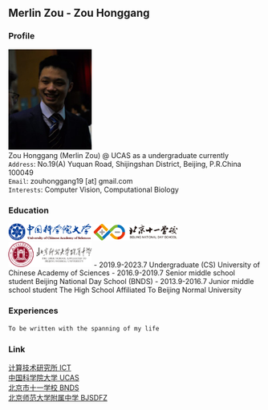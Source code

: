 ## Merlin Zou - Zou Honggang

### Profile
<img src="https://github.com/Merlin-UCAS/Merlin-UCAS.github.io/blob/main/images/zhaopian.jpg" width="33%"> <br>
Zou Honggang (Merlin Zou) @ UCAS as a undergraduate currently <br>
`Address`: No.19(A) Yuquan Road, Shijingshan District, Beijing, P.R.China 100049 <br>
`Email`: zouhonggang19 [at] gmail.com <br>
`Interests`: Computer Vision, Computational Biology

### Education
<img src="https://github.com/Merlin-UCAS/Merlin-UCAS.github.io/blob/main/images/guokeda.jpg" width="33%">
<img src="https://github.com/Merlin-UCAS/Merlin-UCAS.github.io/blob/main/images/shiyi.jpg" width="33%">
<img src="https://github.com/Merlin-UCAS/Merlin-UCAS.github.io/blob/main/images/fuzhong.jpg" width="33%">
- 2019.9-2023.7 Undergraduate (CS) University of Chinese Academy of Sciences
- 2016.9-2019.7 Senior middle school student Beijing National Day School (BNDS)
- 2013.9-2016.7 Junior middle school student The High School Affiliated To Beijing Normal University

### Experiences
```markdown
To be written with the spanning of my life
```

### Link
[计算技术研究所 ICT](http://www.ict.ac.cn/) <br>
[中国科学院大学 UCAS](https://www.ucas.ac.cn/) <br>
[北京市十一学校 BNDS](http://www.bnds.cn/) <br>
[北京师范大学附属中学 BJSDFZ](https://www.bjsdfz.com/)

